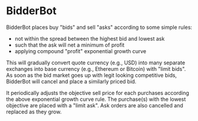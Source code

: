 BidderBot
=========

BidderBot places buy "bids" and sell "asks" according to some
simple rules:

* not within the spread between the highest bid and lowest ask
* such that the ask will net a minimum of profit
* applying compound "profit" exponential growth curve

This will gradually convert quote currency (e.g., USD) into many
separate exchanges into base currency (e.g., Ethereum or Bitcoin) with
"limit bids".  As soon as the bid market goes up with legit looking
competitive bids, BidderBot will cancel and place a similarly priced
bid.

It periodically adjusts the objective sell price for each purchases
according the above exponential growth curve rule.  The purchase(s)
with the lowest objective are placed with a "limit ask".  Ask orders
are also cancelled and replaced as they grow.
